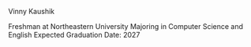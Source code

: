 Vinny Kaushik

Freshman at Northeastern University
Majoring in Computer Science and English
Expected Graduation Date: 2027
